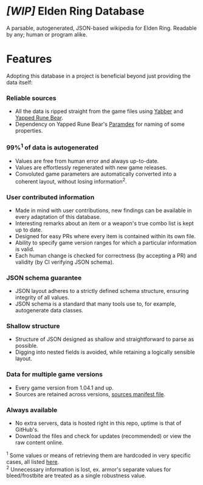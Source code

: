 # *[WIP]* Elden Ring Database

A parsable, autogenerated, JSON-based wikipedia for Elden Ring. Readable by any; human or program alike.

# Features

Adopting this database in a project is beneficial beyond just providing the data itself:

### Reliable sources

* All the data is ripped straight from the game files using [Yabber](https://github.com/JKAnderson/Yabber) and [Yapped Rune Bear](https://github.com/vawser/Yapped-Rune-Bear).
* Dependency on Yapped Rune Bear's [Paramdex](https://github.com/vawser/Yapped-Rune-Bear/tree/main/Paramdex/ER) for naming of some properties.

### 99%<sup>1</sup> of data is autogenerated

* Values are free from human error and always up-to-date.
* Values are effortlessly regenerated with new game releases.
* Convoluted game parameters are automatically converted into a coherent layout, without losing information<sup>2</sup>.

### User contributed information

* Made in mind with user contributions, new findings can be available in every adaptation of this database.
* Interesting remarks about an item or a weapon's true combo list is kept up to date.
* Designed for easy PRs where every item is contained within its own file.
* Ability to specify game version ranges for which a particular information is valid.
* Each human change is checked for correctness (by accepting a PR) and validity (by CI verifying JSON schema).

### JSON schema guarantee

* JSON layout adheres to a strictly defined schema structure, ensuring integrity of all values.
* JSON schema is a standard that many tools use to, for example, autogenerate data classes.

### Shallow structure

* Structure of JSON designed as shallow and straightforward to parse as possible.
* Digging into nested fields is avoided, while retaining a logically sensible layout.

### Data for multiple game versions

* Every game version from 1.04.1 and up.
* Sources are retained across versions, [sources manifest file](https://github.com/EldenRingDatabase/erdb/blob/master/source/manifest.json).

### Always available

* No extra servers, data is hosted right in this repo, uptime is that of GitHub's.
* Download the files and check for updates (recommended) or view the raw content online.

<sup>1</sup> Some values or means of retrieving them are hardcoded in very specific cases, all listed [here](https://github.com/EldenRingDatabase/erdb/wiki/Data-Generation-Completeness). \
<sup>2</sup> Unnecessary information is lost, ex. armor's separate values for bleed/frostbite are treated as a single robustness value.
